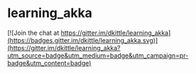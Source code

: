 # learning_akka

[![Join the chat at https://gitter.im/dkittle/learning_akka](https://badges.gitter.im/dkittle/learning_akka.svg)](https://gitter.im/dkittle/learning_akka?utm_source=badge&utm_medium=badge&utm_campaign=pr-badge&utm_content=badge)

